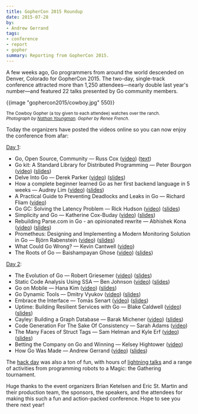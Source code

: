 ```yaml
---
title: GopherCon 2015 Roundup
date: 2015-07-28
by:
- Andrew Gerrand
tags:
- conference
- report
- gopher
summary: Reporting from GopherCon 2015.
---
```



A few weeks ago, Go programmers from around the world descended on Denver,
Colorado for GopherCon 2015. The two-day, single-track conference attracted
more than 1,250 attendees—nearly double last year's number—and featured 22
talks presented by Go community members.

{{image "gophercon2015/cowboy.jpg" 550}}

<p>
<small>The Cowboy Gopher (a toy given to each attendee) watches over the ranch.<br>
<i>Photograph by <a href="https://twitter.com/nathany/status/619861336399351808">Nathan Youngman</a>. Gopher by Renee French.</i>
</small>
</p>

Today the organizers have posted the videos online so you can now enjoy the
conference from afar:

[Day 1](http://gophercon.com/schedule/8july/):

  - Go, Open Source, Community — Russ Cox ([video](https://www.youtube.com/watch?v=XvZOdpd_9tc))
    ([text](https://blog.golang.org/open-source))
  - Go kit: A Standard Library for Distributed Programming — Peter Bourgon
    ([video](https://www.youtube.com/watch?v=1AjaZi4QuGo)) ([slides](https://github.com/gophercon/2015-talks/blob/master/Go%20kit/go-kit.pdf))
  - Delve Into Go — Derek Parker ([video](https://www.youtube.com/watch?v=InG72scKPd4))
    ([slides](http://go-talks.appspot.com/github.com/derekparker/talks/gophercon-2015/delve-into-go.slide))
  - How a complete beginner learned Go as her first backend language in 5
    weeks — Audrey Lim ([video](https://www.youtube.com/watch?v=fZh8uCInEfw))
    ([slides](https://github.com/gophercon/2015-talks/blob/master/Audrey%20Lim%20-%20How%20a%20Complete%20Beginner%20Picked%20Up%20Go%20as%20Her%20First%20Backend%20Language%20in%205%20weeks/audreylim_slides.pdf))
  - A Practical Guide to Preventing Deadlocks and Leaks in Go — Richard
    Fliam ([video](https://www.youtube.com/watch?v=3EW1hZ8DVyw))
  - Go GC: Solving the Latency Problem — Rick Hudson ([video](https://www.youtube.com/watch?v=aiv1JOfMjm0))
    ([slides](https://talks.golang.org/2015/go-gc.pdf))
  - Simplicity and Go — Katherine Cox-Buday ([video](https://www.youtube.com/watch?v=S6mEo_FHZ5Y))
    ([slides](https://github.com/gophercon/2015-talks/blob/master/Katherine%20Cox-Buday:%20Simplicity%20%26%20Go/Simplicity%20%26%20Go.pdf))
  - Rebuilding Parse.com in Go - an opinionated rewrite — Abhishek Kona
    ([video](https://www.youtube.com/watch?v=_f9LS-OWfeA)) ([slides](https://github.com/gophercon/2015-talks/blob/master/Abhishek%20Kona%20Rewriting%20Parse%20in%20GO/myslides.pdf))
  - Prometheus: Designing and Implementing a Modern Monitoring Solution in
    Go — Björn Rabenstein ([video](https://www.youtube.com/watch?v=1V7eJ0jN8-E))
    ([slides](https://github.com/gophercon/2015-talks/blob/master/Bj%C3%B6rn%20Rabenstein%20-%20Prometheus/slides.pdf))
  - What Could Go Wrong? — Kevin Cantwell ([video](https://www.youtube.com/watch?v=VC3QXZ-x5yI))
  - The Roots of Go — Baishampayan Ghose ([video](https://www.youtube.com/watch?v=0hPOopcJ8-E))
    ([slides](https://speakerdeck.com/bg/the-roots-of-go))

[Day 2](http://gophercon.com/schedule/9july/):

  - The Evolution of Go — Robert Griesemer ([video](https://www.youtube.com/watch?v=0ReKdcpNyQg))
    ([slides](https://talks.golang.org/2015/gophercon-goevolution.slide))
  - Static Code Analysis Using SSA — Ben Johnson ([video](https://www.youtube.com/watch?v=D2-gaMvWfQY))
    ([slides](https://speakerdeck.com/benbjohnson/static-code-analysis-using-ssa))
  - Go on Mobile — Hana Kim ([video](https://www.youtube.com/watch?v=sQ6-HyPxHKg))
    ([slides](https://talks.golang.org/2015/gophercon-go-on-mobile.slide))
  - Go Dynamic Tools — Dmitry Vyukov ([video](https://www.youtube.com/watch?v=a9xrxRsIbSU))
    ([slides](https://talks.golang.org/2015/dynamic-tools.slide))
  - Embrace the Interface — Tomás Senart ([video](https://www.youtube.com/watch?v=xyDkyFjzFVc))
    ([slides](https://github.com/gophercon/2015-talks/blob/master/Tom%C3%A1s%20Senart%20-%20Embrace%20the%20Interface/ETI.pdf))
  - Uptime: Building Resilient Services with Go — Blake Caldwell ([video](https://www.youtube.com/watch?v=PyBJQA4clfc))
    ([slides](https://github.com/gophercon/2015-talks/blob/master/Blake%20Caldwell%20-%20Uptime:%20Building%20Resilient%20Services%20with%20Go/2015-GopherCon-Talk-Uptime.pdf))
  - Cayley: Building a Graph Database — Barak Michener ([video](https://www.youtube.com/watch?v=-9kWbPmSyCI))
    ([slides](https://github.com/gophercon/2015-talks/blob/master/Barak%20Michener%20-%20Cayley:%20Building%20a%20Graph%20Database/Cayley%20-%20Building%20a%20Graph%20Database.pdf))
  - Code Generation For The Sake Of Consistency — Sarah Adams ([video](https://www.youtube.com/watch?v=kGAgHwfjg1s))
  - The Many Faces of Struct Tags — Sam Helman and Kyle Erf ([video](https://www.youtube.com/watch?v=_SCRvMunkdA))
    ([slides](https://github.com/gophercon/2015-talks/blob/master/Sam%20Helman%20%26%20Kyle%20Erf%20-%20The%20Many%20Faces%20of%20Struct%20Tags/StructTags.pdf))
  - Betting the Company on Go and Winning — Kelsey Hightower ([video](https://www.youtube.com/watch?v=wqVbLlHqAeY))
  - How Go Was Made — Andrew Gerrand ([video](https://www.youtube.com/watch?v=0ht89TxZZnk))
    ([slides](https://talks.golang.org/2015/how-go-was-made.slide))

The [hack day](http://gophercon.com/schedule/10july/) was also a ton of fun,
with hours of [lightning talks](https://www.youtube.com/playlist?list=PL2ntRZ1ySWBeHqlHM8DmvS8axgbrpvF9b)
and a range of activities from programming robots
to a Magic: the Gathering tournament.

Huge thanks to the event organizers Brian Ketelsen and Eric St. Martin and
their production team, the sponsors, the speakers, and the attendees for making
this such a fun and action-packed conference. Hope to see you there next year!
